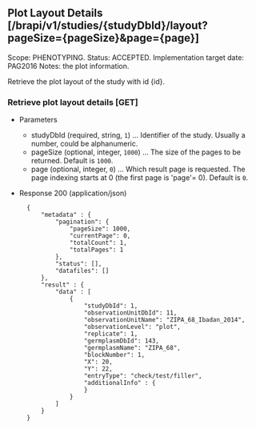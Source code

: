 ## Plot Layout Details [/brapi/v1/studies/{studyDbId}/layout?pageSize={pageSize}&page={page}]
Scope: PHENOTYPING.
Status: ACCEPTED.
Implementation target date: PAG2016
Notes: the plot information.

Retrieve the plot layout of the study with id {id}.

### Retrieve plot layout details [GET]

+ Parameters
   + studyDbId (required, string, `1`) ... Identifier of the study. Usually a number, could be alphanumeric.
    + pageSize (optional, integer, `1000`) ... The size of the pages to be returned. Default is `1000`.
    + page (optional, integer, `0`) ... Which result page is requested. The page indexing starts at 0 (the first page is 'page'= 0). Default is `0`.

+ Response 200 (application/json)
    
        {
            "metadata" : {
                "pagination": {
                    "pageSize": 1000,
                    "currentPage": 0,
                    "totalCount": 1,
                    "totalPages": 1
                },
                "status": [],
                "datafiles": []
            },
            "result" : {
                "data" : [ 
                    {
                        "studyDbId": 1,
                        "observationUnitDbId": 11,
                        "observationUnitName": "ZIPA_68_Ibadan_2014",
                        "observationLevel": "plot",
                        "replicate": 1,
                        "germplasmDbId": 143,
                        "germplasmName": "ZIPA_68",
                        "blockNumber": 1,
                        "X": 20,
                        "Y": 22,
                        "entryType": "check/test/filler",
                        "additionalInfo" : { 
                        }
                    }
                ]
            }
        }

